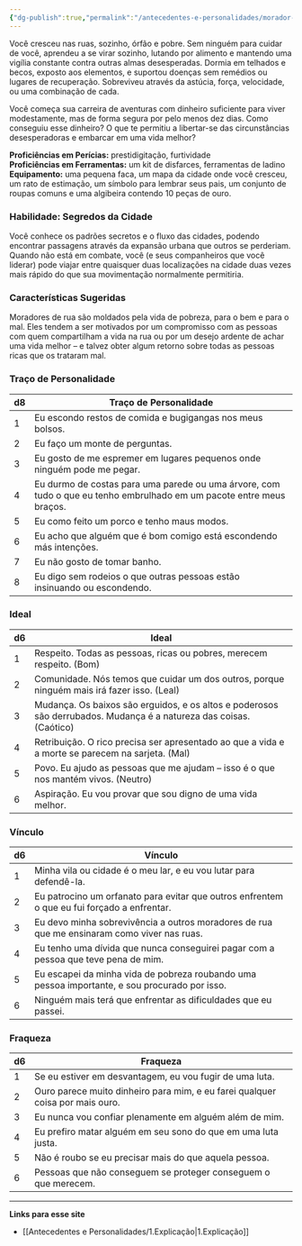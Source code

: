 ```yaml
---
{"dg-publish":true,"permalink":"/antecedentes-e-personalidades/morador-de-rua/","created":"2024-08-17T10:43:52.680-03:00","updated":"2024-07-28T22:13:04.297-03:00"}
---
```


Você cresceu nas ruas, sozinho, órfão e pobre. Sem ninguém para cuidar de você, aprendeu a se virar sozinho, lutando por alimento e mantendo uma vigília constante contra outras almas desesperadas. Dormia em telhados e becos, exposto aos elementos, e suportou doenças sem remédios ou lugares de recuperação. Sobreviveu através da astúcia, força, velocidade, ou uma combinação de cada.

Você começa sua carreira de aventuras com dinheiro suficiente para viver modestamente, mas de forma segura por pelo menos dez dias. Como conseguiu esse dinheiro? O que te permitiu a libertar-se das circunstâncias desesperadoras e embarcar em uma vida melhor?

**Proficiências em Perícias:** prestidigitação, furtividade  
**Proficiências em Ferramentas:** um kit de disfarces, ferramentas de ladino  
**Equipamento:** uma pequena faca, um mapa da cidade onde você cresceu, um rato de estimação, um símbolo para lembrar seus pais, um conjunto de roupas comuns e uma algibeira contendo 10 peças de ouro.

### Habilidade: Segredos da Cidade
Você conhece os padrões secretos e o fluxo das cidades, podendo encontrar passagens através da expansão urbana que outros se perderiam. Quando não está em combate, você (e seus companheiros que você liderar) pode viajar entre quaisquer duas localizações na cidade duas vezes mais rápido do que sua movimentação normalmente permitiria.

### Características Sugeridas
Moradores de rua são moldados pela vida de pobreza, para o bem e para o mal. Eles tendem a ser motivados por um compromisso com as pessoas com quem compartilham a vida na rua ou por um desejo ardente de achar uma vida melhor – e talvez obter algum retorno sobre todas as pessoas ricas que os trataram mal.

### Traço de Personalidade

| d8 | Traço de Personalidade                                                                 |
|----|----------------------------------------------------------------------------------------|
| 1  | Eu escondo restos de comida e bugigangas nos meus bolsos.                              |
| 2  | Eu faço um monte de perguntas.                                                         |
| 3  | Eu gosto de me espremer em lugares pequenos onde ninguém pode me pegar.                |
| 4  | Eu durmo de costas para uma parede ou uma árvore, com tudo o que eu tenho embrulhado em um pacote entre meus braços. |
| 5  | Eu como feito um porco e tenho maus modos.                                              |
| 6  | Eu acho que alguém que é bom comigo está escondendo más intenções.                     |
| 7  | Eu não gosto de tomar banho.                                                             |
| 8  | Eu digo sem rodeios o que outras pessoas estão insinuando ou escondendo.               |

### Ideal

| d6 | Ideal                                                                                 |
|----|---------------------------------------------------------------------------------------|
| 1  | Respeito. Todas as pessoas, ricas ou pobres, merecem respeito. (Bom)                  |
| 2  | Comunidade. Nós temos que cuidar um dos outros, porque ninguém mais irá fazer isso. (Leal) |
| 3  | Mudança. Os baixos são erguidos, e os altos e poderosos são derrubados. Mudança é a natureza das coisas. (Caótico) |
| 4  | Retribuição. O rico precisa ser apresentado ao que a vida e a morte se parecem na sarjeta. (Mal) |
| 5  | Povo. Eu ajudo as pessoas que me ajudam – isso é o que nos mantém vivos. (Neutro)      |
| 6  | Aspiração. Eu vou provar que sou digno de uma vida melhor.                             |

### Vínculo

| d6 | Vínculo                                                                                     |
|----|--------------------------------------------------------------------------------------------|
| 1  | Minha vila ou cidade é o meu lar, e eu vou lutar para defendê-la.                          |
| 2  | Eu patrocino um orfanato para evitar que outros enfrentem o que eu fui forçado a enfrentar. |
| 3  | Eu devo minha sobrevivência a outros moradores de rua que me ensinaram como viver nas ruas. |
| 4  | Eu tenho uma dívida que nunca conseguirei pagar com a pessoa que teve pena de mim.         |
| 5  | Eu escapei da minha vida de pobreza roubando uma pessoa importante, e sou procurado por isso. |
| 6  | Ninguém mais terá que enfrentar as dificuldades que eu passei.                             |

### Fraqueza

| d6 | Fraqueza                                                                                      |
|----|----------------------------------------------------------------------------------------------|
| 1  | Se eu estiver em desvantagem, eu vou fugir de uma luta.                                      |
| 2  | Ouro parece muito dinheiro para mim, e eu farei qualquer coisa por mais ouro.               |
| 3  | Eu nunca vou confiar plenamente em alguém além de mim.                                       |
| 4  | Eu prefiro matar alguém em seu sono do que em uma luta justa.                                |
| 5  | Não é roubo se eu precisar mais do que aquela pessoa.                                        |
| 6  | Pessoas que não conseguem se proteger conseguem o que merecem.                               |
___
**Links para esse site**
- [[Antecedentes e Personalidades/1.Explicação\|1.Explicação]]